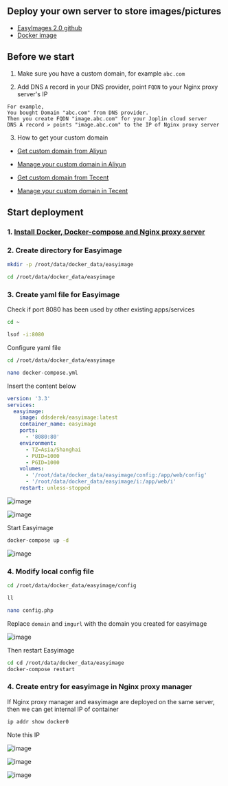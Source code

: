 ## Deploy your own server to store images/pictures

* [EasyImages 2.0 github](https://github.com/icret/EasyImages2.0)
* [Docker image](https://hub.docker.com/r/ddsderek/easyimage)


## Before we start

1. Make sure you have a custom domain, for example `abc.com`

2. Add DNS `A` record in your DNS provider, point `FQDN` to your Nginx proxy server's IP
```
For example,
You bought Domain "abc.com" from DNS provider.
Then you create FQDN "image.abc.com" for your Joplin cloud server
DNS A record > points "image.abc.com" to the IP of Nginx proxy server
```
3. How to get your custom domain
* [Get custom domain from Aliyun](https://wanwang.aliyun.com/domain/)

* [Manage your custom domain in Aliyun](https://account.aliyun.com/login/login.htm?oauth_callback=http%3A%2F%2Fdc.console.aliyun.com%2Fnext%2Findex%3Fspm%3D5176.2020520207.recommends.ddomain.606c4c12SpdlTJ#/domain/list/all-domain)

* [Get custom domain from Tecent](https://cloud.tencent.com/act/pro/domain_sales?fromSource=gwzcw.6927084.6927084.6927084&utm_medium=cpc&utm_id=gwzcw.6927084.6927084.6927084&bd_vid=11313871833741623980)

* [Manage your custom domain in Tecent](https://cloud.tencent.com/login?s_url=https%3A%2F%2Fconsole.cloud.tencent)


## Start deployment

### 1. [Install Docker, Docker-compose and Nginx proxy server](https://github.com/guguji666666/Docker)

### 2. Create directory for Easyimage

```sh
mkdir -p /root/data/docker_data/easyimage
```
```sh
cd /root/data/docker_data/easyimage
```

### 3. Create yaml file for Easyimage

Check if port 8080 has been used by other existing apps/services
```sh
cd ~
```
```sh
lsof -i:8080
```

Configure yaml file
```sh
cd /root/data/docker_data/easyimage
```

```sh
nano docker-compose.yml
```
Insert the content below
```yml
version: '3.3'
services:
  easyimage:
    image: ddsderek/easyimage:latest
    container_name: easyimage
    ports:
      - '8080:80'
    environment:
      - TZ=Asia/Shanghai
      - PUID=1000
      - PGID=1000
    volumes:
      - '/root/data/docker_data/easyimage/config:/app/web/config'
      - '/root/data/docker_data/easyimage/i:/app/web/i'
    restart: unless-stopped
```
![image](https://user-images.githubusercontent.com/96930989/230806090-e31a7304-7d72-47a4-a679-9d50920230fc.png)

![image](https://user-images.githubusercontent.com/96930989/230817422-6aa77896-94be-4027-9a6a-4c99c509947f.png)

Start Easyimage
```sh
docker-compose up -d
```
![image](https://user-images.githubusercontent.com/96930989/230817543-d6487faa-e489-4405-85fa-1e44011733df.png)


### 4. Modify local config file
```sh
cd /root/data/docker_data/easyimage/config
```
```sh
ll
```
```sh
nano config.php
```

Replace `domain` and `imgurl` with the domain you created for easyimage

![image](https://user-images.githubusercontent.com/96930989/230819048-4542930d-4a97-4312-b753-850dc432030a.png)

Then restart Easyimage
```sh
cd cd /root/data/docker_data/easyimage
docker-compose restart
```

### 4. Create entry for easyimage in Nginx proxy manager

If Nginx proxy manager and easyimage are deployed on the same server, then we can get internal IP of container
```sh
ip addr show docker0
```
Note this IP

![image](https://user-images.githubusercontent.com/96930989/230817976-ddeea198-d635-4095-83c2-469712e13623.png)

![image](https://user-images.githubusercontent.com/96930989/230818482-fdca07ac-f8e1-4794-a5bb-c6fbac01e051.png)

![image](https://user-images.githubusercontent.com/96930989/230818550-ac619617-34d6-4eaf-9d8f-2959befba020.png)




